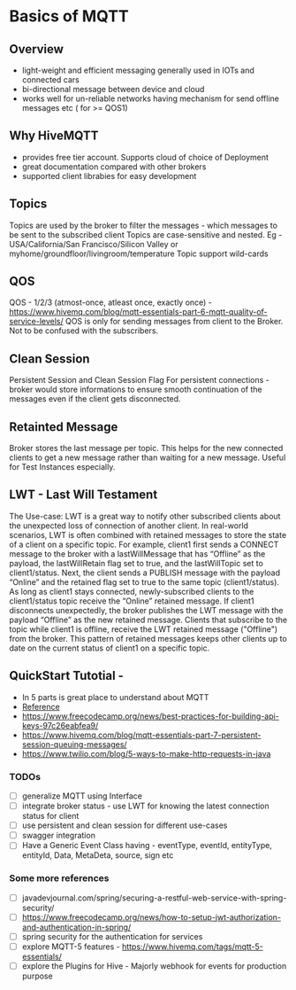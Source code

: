 # Basics of MQTT

## Overview
- light-weight and efficient messaging generally used in IOTs and connected cars
- bi-directional message between device and cloud
- works well for un-reliable networks having mechanism for send offline messages etc ( for >= QOS1)

## Why HiveMQTT
- provides free tier account. Supports cloud of choice of Deployment
- great documentation compared with other brokers
- supported client librabies for easy development

## Topics
Topics are used by the broker to filter the messages - which messages to be sent to the subscribed client
Topics are case-sensitive and nested. Eg - USA/California/San Francisco/Silicon Valley or myhome/groundfloor/livingroom/temperature
Topic support wild-cards

## QOS
QOS - 1/2/3 (atmost-once, atleast once, exactly once) - https://www.hivemq.com/blog/mqtt-essentials-part-6-mqtt-quality-of-service-levels/
QOS is only for sending messages from client to the Broker. Not to be confused with the subscribers.

## Clean Session
Persistent Session and Clean Session Flag
For persistent connections - broker would store informations to ensure smooth continuation of the messages even if the client gets disconnected.

## Retainted Message
Broker stores the last message per topic. This helps for the new connected clients to get a new message rather than waiting for a new message. Useful for Test Instances especially.

## LWT - Last Will Testament
The Use-case: LWT is a great way to notify other subscribed clients about the unexpected loss of connection of another client. In real-world scenarios, LWT is often combined with retained messages to store the state of a client on a specific topic. For example, client1 first sends a CONNECT message to the broker with a lastWillMessage that has “Offline” as the payload, the lastWillRetain flag set to true, and the lastWillTopic set to client1/status. Next, the client sends a PUBLISH message with the payload “Online” and the retained flag set to true to the same topic (client1/status). As long as client1 stays connected, newly-subscribed clients to the client1/status topic receive the “Online” retained message. If client1 disconnects unexpectedly, the broker publishes the LWT message with the payload “Offline” as the new retained message. Clients that subscribe to the topic while client1 is offline, receive the LWT retained message ("Offline") from the broker. This pattern of retained messages keeps other clients up to date on the current status of client1 on a specific topic.

## QuickStart Tutotial - 
- In 5 parts is great place to understand about MQTT
- [Reference](https://www.hivemq.com/tags/mqtt-essentials/)
- https://www.freecodecamp.org/news/best-practices-for-building-api-keys-97c26eabfea9/
- https://www.hivemq.com/blog/mqtt-essentials-part-7-persistent-session-queuing-messages/
- https://www.twilio.com/blog/5-ways-to-make-http-requests-in-java

### TODOs
- [ ] generalize MQTT using Interface
- [ ] integrate broker status - use LWT for knowing the latest connection status for client
- [ ] use persistent and clean session for different use-cases
- [ ] swagger integration
- [ ] Have a Generic Event Class having - eventType, eventId, entityType, entityId, Data, MetaDeta, source, sign etc 

### Some more references
- [ ] javadevjournal.com/spring/securing-a-restful-web-service-with-spring-security/
- [ ] https://www.freecodecamp.org/news/how-to-setup-jwt-authorization-and-authentication-in-spring/
- [ ] spring security for the authentication for services
- [ ] explore MQTT-5 features - https://www.hivemq.com/tags/mqtt-5-essentials/
- [ ] explore the Plugins for Hive - Majorly webhook for events for production purpose